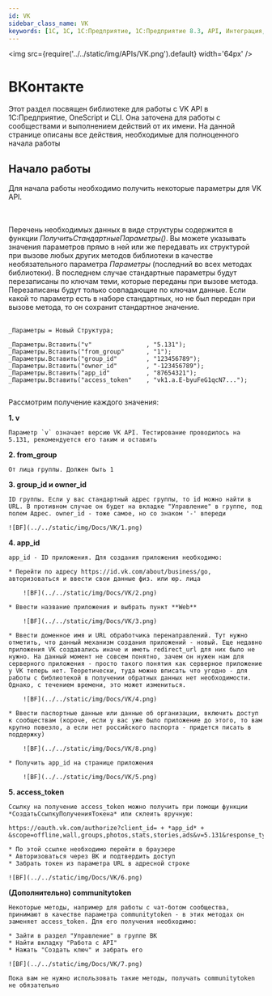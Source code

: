 ```yaml
---
id: VK
sidebar_class_name: VK
keywords: [1C, 1С, 1С:Предприятие, 1С:Предприятие 8.3, API, Интеграция, Сервисы, Обмен, OneScript, CLI, VK]
---
```


<img src={require('../../static/img/APIs/VK.png').default} width='64px' />

# ВКонтакте

Этот раздел посвящен библиотеке для работы с VK API в 1С:Предприятие, OneScript и CLI. Она заточена для работы с сообществами и выполнением действий от их имени. На данной странице описаны все действия, необходимые для полноценного начала работы

## Начало работы

Для начала работы необходимо получить некоторые параметры для VK API. 

<br/><br/>
Перечень необходимых данных в виде структуры содержится в функции *ПолучитьСтандартныеПараметры()*. Вы можете указывать значения параметров прямо в ней или же передавать их структурой при вызове любых других методов библиотеки в качестве необязательного параметра *Параметры* (последний во всех методах библиотеки). В последнем случае стандартные параметры будут перезаписаны по ключам теми, которые переданы при вызове метода. Перезаписаны будут только совпадающие по ключам данные. Если какой то параметр есть в наборе стандартных, но не был передан при вызове метода, то он сохранит стандартное значение.
<br/><br/>
 
  ```bsl
  _Параметры = Новый Структура;

  _Параметры.Вставить("v"               , "5.131");
  _Параметры.Вставить("from_group"      , "1");
  _Параметры.Вставить("group_id"        , "123456789");
  _Параметры.Вставить("owner_id"        , "-123456789");
  _Параметры.Вставить("app_id"          , "87654321");
  _Параметры.Вставить("access_token"    , "vk1.a.E-byuFeG1qcN7...");
	
  ```

Рассмотрим получение каждого значения:

**1. v**
   
	Параметр `v` означает версию VK API. Тестирование проводилось на 5.131, рекомендуется его таким и оставить

**2. from_group**

	От лица группы. Должен быть 1

**3. group_id и owner_id**

	ID группы. Если у вас стандартный адрес группы, то id можно найти в URL. В противном случае он будет на вкладке "Управление" в группе, под полем Адрес. owner_id - тоже самое, но со знаком '-' впереди

	![BF](../../static/img/Docs/VK/1.png)
	
**4. app_id**

	app_id - ID приложения. Для создания приложения необходимо:
   
	* Перейти по адресу https://id.vk.com/about/business/go, авторизоваться и ввести свои данные физ. или юр. лица
		
		![BF](../../static/img/Docs/VK/2.png)
		
	* Ввести название приложения и выбрать пункт **Web**
	
		![BF](../../static/img/Docs/VK/3.png)
		
	* Ввести доменное имя и URL обработчика перенаправлений. Тут нужно отметить, что данный механизм создания приложений - новый. Еще недавно приложения VK создавались иначе и иметь redirect_url для них было не нужно. На данный момент не совсем понятно, зачем он нужен нам для серверного приложения - просто такого понятия как серверное приложение у VK теперь нет. Теоретически, туда можно вписать что угодно - для работы с библиотекой в получении обратных данных нет необходимости. Однако, с течением времени, это может измениться.
	
		![BF](../../static/img/Docs/VK/4.png)
		
	* Ввести паспортные данные или данные об организации, включить доступ к сообществам (короче, если у вас уже было приложение до этого, то вам крупно повезло, а если нет российского паспорта - придется писать в поддержку)
		
		![BF](../../static/img/Docs/VK/8.png)
		
	* Получить app_id на странице приложения
	
		![BF](../../static/img/Docs/VK/5.png)

**5. access_token**

	Ссылку на получение access_token можно получить при помощи функции *СоздатьСсылкуПолученияТокена* или склеить вручную:
  
	https://oauth.vk.com/authorize?client_id= + *app_id* + &scope=offline,wall,groups,photos,stats,stories,ads&v=5.131&response_type=token&redirect_uri=https://api.vk.com/blank.html
	
	* По этой ссылке необходимо перейти в браузере
	* Авторизоваться через ВК и подтвердить доступ
	* Забрать токен из параметра URL в адресной строке

	![BF](../../static/img/Docs/VK/6.png)
	
**(Дополнительно) communitytoken**

	Некоторые методы, например для работы с чат-ботом сообщества, принимают в качестве параметра communitytoken - в этих методах он заменяет access_token. Для его получения необходимо:

	* Зайти в раздел "Управление" в группе ВК
	* Найти вкладку "Работа с API"
	* Нажать "Создать ключ" и забрать его
	
	![BF](../../static/img/Docs/VK/7.png)

	Пока вам не нужно использовать такие методы, получать communitytoken не обязательно